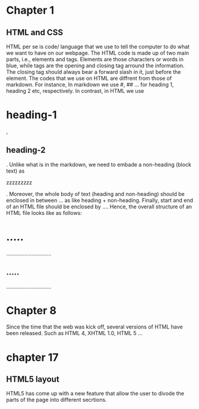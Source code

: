 # Chapter 1
## HTML and CSS
HTML per se is code/ language that we use to tell the computer to do what we want to have on our webpage. The HTML code is made up of two main parts, i.e., elements and tags. Elements are those characters or words in blue, while tags are the opening and closing tag arround the  information. The closing tag should always bear a forward slash in it, just before the element. The codes that we use on HTML are diffrent from those of markdown. 
For instance,
In markdown we use #, ## ... for heading 1, heading 2 etc, respectively. In contrast, in HTML we use <h1>heading-1</h1>, <h2>heading-2</h2>. Unlike what is in the markdown, we need to embade a non-heading (block text) as  <p>zzzzzzzzz</p>.
Moreover, the whole body of text (heading and non-heading) should be enclosed in between <body>...</body> as like </body>heading + non-heading</body>. Finally, start and end of an HTML file should be enclosed by <html>...</html>. Hence, the overall structure of an HTML file looks like as follows:
<html>
<body>
<h1>.....</h1>
<p>..............................</p>
<h2>.....</h2>
<p>..............................</p>
</body>
</html>

# Chapter 8
Since the time that the web was kick off, several versions of HTML have been released. Such as HTML 4, XHTML 1.0, HTML 5 ...

# chapter 17
## HTML5 layout
HTML5 has come up with a new feature that allow the user to divode the parts of the page into different secrtions. 